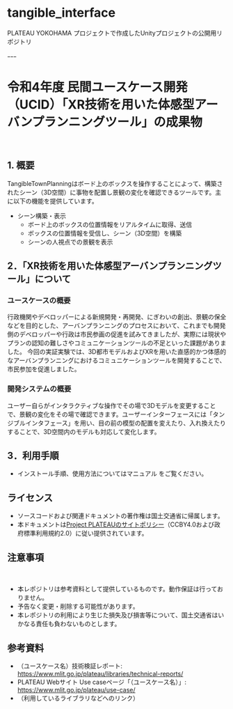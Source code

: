 # tangible_interface
PLATEAU YOKOHAMA プロジェクトで作成したUnityプロジェクトの公開用リポジトリ

ｰｰｰ

# 令和4年度 民間ユースケース開発　（UCID）「XR技術を用いた体感型アーバンプランニングツール」の成果物
​
​
## 1. 概要
TangibleTownPlanningはボード上のボックスを操作することによって、構築されたシーン（3D空間）に事物を配置し景観の変化を確認できるツールです。主に以下の機能を提供しています。
* シーン構築・表示
  * ボード上のボックスの位置情報をリアルタイムに取得、送信
  * ボックスの位置情報を受信し、シーン（3D空間）を構築
  * シーンの人視点での景観を表示
​
## 2．「XR技術を用いた体感型アーバンプランニングツール」について
### ユースケースの概要
行政機関やデベロッパーによる新規開発・再開発、にぎわいの創出、景観の保全などを目的とした、アーバンプランニングのプロセスにおいて、これまでも開発側のデベロッパーや行政は市民参画の促進を試みてきましたが、実際には現状やプランの認知の難しさやコミュニケーションツールの不足といった課題がありました。
今回の実証実験では、3D都市モデルおよびXRを用いた直感的かつ体感的なアーバンプランニングにおけるコミュニケーションツールを開発することで、市民参加を促進しました。
​
### 開発システムの概要
ユーザー自らがインタラクティブな操作でその場で3Dモデルを変更することで、景観の変化をその場で確認できます。ユーザーインターフェースには「タンジブルインタフェース」を用い、目の前の模型の配置を変えたり、入れ換えたりすることで、3D空間内のモデルも対応して変化します。
​
​
## 3．利用手順
* インストール手順、使用方法についてはマニュアル をご覧ください。
​
​
## ライセンス <!-- 定型文のため変更しない -->
* ソースコードおよび関連ドキュメントの著作権は国土交通省に帰属します。
* 本ドキュメントは[Project PLATEAUのサイトポリシー](https://www.mlit.go.jp/plateau/sitepolicy/)（CCBY4.0および政府標準利用規約2.0）に従い提供されています。
​
## 注意事項 <!-- 定型文のため変更しない -->
​
* 本レポジトリは参考資料として提供しているものです。動作保証は行っておりません。
* 予告なく変更・削除する可能性があります。
* 本レポジトリの利用により生じた損失及び損害等について、国土交通省はいかなる責任も負わないものとします。
​
## 参考資料　 <!-- 各リンクは納品時に更新 -->
* （ユースケース名）技術検証レポート: https://www.mlit.go.jp/plateau/libraries/technical-reports/
*  PLATEAU Webサイト Use caseページ「（ユースケース名）」: https://www.mlit.go.jp/plateau/use-case/
* （利用しているライブラリなどへのリンク）
